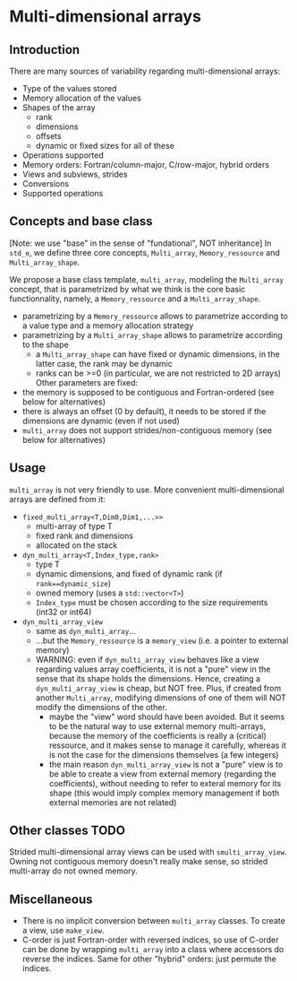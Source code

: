 # Multi-dimensional arrays #

## Introduction ##
There are many sources of variability regarding multi-dimensional arrays:
 * Type of the values stored
 * Memory allocation of the values
 * Shapes of the array
    * rank
    * dimensions
    * offsets
    * dynamic or fixed sizes for all of these
 * Operations supported
 * Memory orders: Fortran/column-major, C/row-major, hybrid orders
 * Views and subviews, strides
 * Conversions
 * Supported operations

## Concepts and base class ##
[Note: we use "base" in the sense of "fundational", NOT inheritance]
In `std_e`, we define three core concepts, `Multi_array`, `Memory_ressource` and `Multi_array_shape`.

We propose a base class template, `multi_array`, modeling the `Multi_array` concept, that is parametrized by what we think is the core basic functionnality, namely, a `Memory_ressource` and a `Multi_array_shape`.
 * parametrizing by a `Memory_ressource` allows to parametrize according to a value type and a memory allocation strategy
 * parametrizing by a `Multi_array_shape` allows to parametrize according to the shape
    * a `Multi_array_shape` can have fixed or dynamic dimensions, in the latter case, the rank may be dynamic
    * ranks can be >=0 (in particular, we are not restricted to 2D arrays)
Other parameters are fixed:
 * the memory is supposed to be contiguous and Fortran-ordered (see below for alternatives)
 * there is always an offset (0 by default), it needs to be stored if the dimensions are dynamic (even if not used)
 * `multi_array` does not support strides/non-contiguous memory (see below for alternatives)

## Usage ##
`multi_array` is not very friendly to use. More convenient multi-dimensional arrays are defined from it:
 * `fixed_multi_array<T,Dim0,Dim1,...>>`
    * multi-array of type T
    * fixed rank and dimensions
    * allocated on the stack
 * `dyn_multi_array<T,Index_type,rank>` 
    * type T
    * dynamic dimensions, and fixed of dynamic rank (if `rank==dynamic_size`)
    * owned memory (uses a `std::vector<T>`)
    * `Index_type` must be chosen according to the size requirements (int32 or int64)
 * `dyn_multi_array_view`
    * same as `dyn_multi_array`...
    * ...but the `Memory_ressource` is a `memory_view` (i.e. a pointer to external memory)
    * WARNING: even if `dyn_multi_array_view` behaves like a view regarding values array coefficients, it is not a "pure" view in the sense that its shape holds the dimensions. Hence, creating a `dyn_multi_array_view` is cheap, but NOT free. Plus, if created from another `Multi_array`, modifying dimensions of one of them will NOT modify the dimensions of the other.
      * maybe the "view" word should have been avoided. But it seems to be the natural way to use external memory multi-arrays, because the memory of the coefficients is really a (critical) ressource, and it makes sense to manage it carefully, whereas it is not the case for the dimensions themselves (a few integers)
      * the main reason `dyn_multi_array_view` is not a "pure" view is to be able to create a view from external memory (regarding the coefficients), without needing to refer to exteral memory for its shape (this would imply complex memory management if both external memories are not related)

## Other classes TODO ##
Strided multi-dimensional array views can be used with `smulti_array_view`. Owning not contiguous memory doesn't really make sense, so strided multi-array do not owned memory.

## Miscellaneous ##
 * There is no implicit conversion between `multi_array` classes. To create a view, use `make_view`.
 * C-order is just Fortran-order with reversed indices, so use of C-order can be done by wrapping `multi_array` into a class where accessors do reverse the indices. Same for other "hybrid" orders: just permute the indices.

